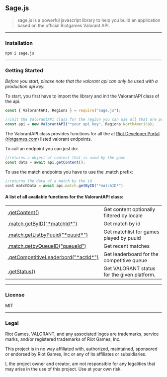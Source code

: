 ## Sage.js

> sage.js is a powerful javascript library to help you build an application based on the official Riotgames Valorant API.

---

### Installation

```plaintext
npm i sage.js
```

---

### Getting Started

_Before you start, please note that the valorant api can only be used with a production api key._

To start, you first have to import the library and init the ValorantAPI class of the api.

```javascript
const { ValorantAPI, Regions } = require("sage.js");

//init the ValorantAPI class for the region you can use all that are provided by the Regions object of the library
const api = new ValorantAPI("*your api key", Regions.NorthAmerica);
```

The ValorantAPI class provides functions for all the at [Riot Developer Portal (riotgames.com)](https://developer.riotgames.com/apis) listed valorant endpoints.

To call an endpoint you can just do:

```javascript
//returns a object of content that is used by the game
const data = await api.getContent();
```

To use the match endpoints you have to use the .match prefix:

```javascript
//returns the data of a match by the id
cost matchData = await api.match.getByID("*matchID*")
```

#### A list of all available functions for the ValorantAPI class:

<table><tbody><tr><td><a href="https://github.com/SpatzlHD/sage.js/wiki/Valorant-API-methodes#.getContent()">.getContent()</a></td><td>Get content optionally filtered by locale</td></tr><tr><td><a href="https://github.com/SpatzlHD/sage.js/wiki/Valorant-API-methodes#getbyid">.match.getByID("*matchId*")</a></td><td>Get match by id</td></tr><tr><td><a href="https://github.com/SpatzlHD/sage.js/wiki/Valorant-API-methodes#getlistbypuuid">.match.getListbyPuuid("*puuid*")</a></td><td>Get matchlist for games played by puuid</td></tr><tr><td><a href="https://github.com/SpatzlHD/sage.js/wiki/Valorant-API-methodes#getbyqueueid">.match.getbyQueueID("queueId")</a></td><td>Get recent matches</td></tr><tr><td><a href="https://github.com/SpatzlHD/sage.js/wiki/Valorant-API-methodes#getcompetitiveleaderboard">.getCompetitiveLeaderbord("*actId*")</a></td><td>Get leaderboard for the competitive queue</td></tr><tr><td><a href="https://github.com/SpatzlHD/sage.js/wiki/Valorant-API-methodes#getstatus">.getStatus()</a></td><td>Get VALORANT status for the given platform.</td></tr></tbody></table>

---

### License

MIT

---

### Legal

Riot Games, VALORANT, and any associated logos are trademarks, service marks, and/or registered trademarks of Riot Games, Inc.

This project is in no way affiliated with, authorized, maintained, sponsored or endorsed by Riot Games, Inc or any of its affiliates or subsidiaries.

I, the project owner and creator, am not responsible for any legalities that may arise in the use of this project. Use at your own risk.
